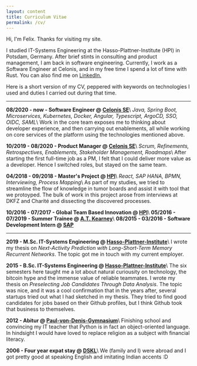 ```yaml
---
layout: content
title: Curriculum Vitae
permalink: /cv/
---
```

Hi, I'm Felix. Thanks for visiting my site.

I studied IT-Systems Engineering at the Hasso-Plattner-Institute (HPI) in Potsdam, Germany.
After brief stints in consulting and product management, I am back in software engineering.
Currently, I work as a Software Engineer at Celonis, and in my free time I spend a lot of time with Rust.
You can also find me on <a href="https://de.linkedin.com/in/felix-wolff" data-network="LinkedIn" data-proofer-ignore>LinkedIn.</a>

Here is a short version of my CV, peppered with keywords on technologies I used and duties I carried out during that time.

----

**08/2020 - now - Software Engineer @ [Celonis SE](https://celonis.com)**\\
*Java, Spring Boot, Microservices, Kubernetes, Docker, Angular, Typescript, ArgoCD, SSO, OIDC, SAML*\\
Work in the core team exposes me to thinking about developer experience, and then carrying out enablements,
all while working on core services of the platform using the technologies mentioned above.

**10/2019 - 08/2020 - Product Manager @ [Celonis SE](https://celonis.com)**\\
*Scrum, Refinements, Retrospectives, Enablements, Stakeholder Management, Roadmaps*\\
After starting the first full-time job as a PM, I felt that I could deliver more value as a developer.
Hence I switched roles, but stayed on the same team. 

**04/2018 - 09/2018 - Master's Project @ [HPI](https://hpi.de)**\\
*React, SAP HANA, BPMN, Interviewing, Process Mapping*\\
As part of my studies, we tried to streamline the flow of knowledge in tumor boards and assist it with tool that we protoyped.
The bulk of work in this project arose from interviews at DKFZ and Charité and dissecting the discovered processes.

**10/2016 - 07/2017 - Global Team Based Innovation @ [HPI](https://hpi.de/uebernickel/teaching/global-team-based-innovation-gti-design-thinking.html)**\\
**05/2016 - 07/2019 - Summer Trainee @ [A.T. Kearney](https://kearney.com)**\\
**08/2015 - 03/2016 - Software Development Intern @ [SAP](https://sap.com)**

----

**2019 - M.Sc. IT-Systems Engineering @ [Hasso-Plattner-Institute](https://hpi.de)**\\
I wrote my thesis on *Next-Activity Prediction with Long-Short-Term Memory Recurrent Networks*.
The topic got me in touch with my current employer.

**2015 - B.Sc. IT-Systems Engineering @ [Hasso-Plattner-Institute](https://hpi.de)**\\
The six semesters here taught me a lot about natural curiousity on technology,
the bitcoin hype and the immense value of reliable teammates.
I wrote my thesis on *Preselecting Job Candidates Through Data Analysis*.
The topic was nice, and it was a cool confirmation that in the years after, several startups tried out what I had sketched in my thesis.
They tried to find good candidates for jobs based on their Github profiles, but I think Github took that business to themselves.

**2012 - Abitur @ [Paul-von-Denis-Gymnasium](https://gym-schiff.de)**\\
Finishing school and convincing my IT teacher that Python is in fact an object-oriented language.
In hindsight I would have loved to replace religion as a subject with financial literacy.

**2006 - Four year expat stay @ [DSKL](https://dskl.edu.my)**\\
We (family and I) were abroad and I got pretty good at speaking English and imitating Indian accents :D
